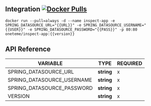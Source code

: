 


## Integration [![Docker Pulls](https://img.shields.io/docker/v/oneteme/inspect-server?style=social)](https://hub.docker.com/r/oneteme/inspect-server)
```SH
docker run --pull=always -d --name inspect-app -e SPRING_DATASOURCE_URL="{{URL}}" -e SPRING_DATASOURCE_USERNAME="{{USER}}" -e SPRING_DATASOURCE_PASSWORD="{{PASS}}" -p 80:80 oneteme/inspect-app:{{version}}
```

## API Reference

| VARIABLE                   | TYPE   | REQUIRED | 
|----------------------------|------------|----------|
| SPRING_DATASOURCE_URL      | **string** | x        | 
| SPRING_DATASOURCE_USERNAME | **string** | x        | 
| SPRING_DATASOURCE_PASSWORD | **string** | x        |
| VERSION                    | **string** | x        | 
